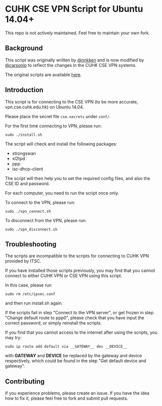 # CUHK CSE VPN Script for Ubuntu 14.04+

This repo is not actively maintained. Feel free to maintain your own fork.

## Background

This script was originally written by [@nnkken](https://github.com/nnkken) and is now modified by [@carsonip](https://github.com/carsonip) to reflect the changes in the CUHK CSE VPN systems.

The original scripts are available [here](https://drive.google.com/file/d/0B7OCa-W_RqCzd2UzWFE2WmJZM3M/view).

## Introduction

This script is for connecting to the CSE VPN (to be more accurate, vpn.cse.cuhk.edu.hk) on Ubuntu 14.04.

Please place the secret file `cse.secrets` under `conf/`.

For the first time connecting to VPN, please run:

```shell
sudo ./install.sh
```

The script will check and install the following packages:

 - strongswan
 - xl2tpd
 - ppp
 - isc-dhcp-client

The script will then help you to set the required config files, and also the CSE ID and password.

For each computer, you need to run the script once only.

To connect to the VPN, please run:

```shell
sudo ./vpn_connect.sh
```

To disconnect from the VPN, please run:

```shell
sudo ./vpn_disconnect.sh
```

## Troubleshooting
The scripts are incompatible to the scripts for connecting to CUHK VPN provided by ITSC.

If you have installed those scripts previously, you may find that you cannot connect to either CUHK VPN or CSE VPN using this script.

In this case, please run

```shell
sudo rm /etc/ipsec.conf
```

and then run install.sh again.

If the scripts fail in step "Connect to the VPN server", or get frozen in step "Change default route to ppp0", please check that you have input the correct password, or simply reinstall the scripts.

If you find that you cannot access to the internet after using the scripts, you may try:

```shell
sudo ip route add default via __GATEWAY__ dev __DEVICE__
```

with __GATEWAY__ and __DEVICE__ be replaced by the gateway and device respectively, which could be found in the step "Get default device and gateway".

## Contributing
If you experience problems, please create an issue. If you have the idea how to fix it, please feel free to fork and submit pull requests.
